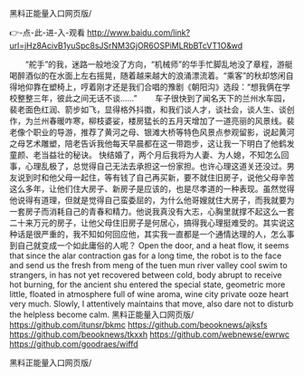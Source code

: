 
黑料正能量入口网页版/




👉-点-此-进-入-观看  http://www.baidu.com/link?url=jHz8AcivB1yuSpc8sJSrNM3GjOR6OSPiMLRbBTcVT1O&wd




　　“舵手”的我，迷路一般地没了方向，“机械师”的华手忙脚乱地没了章程，游艇喝醉酒似的在水面上左右摇晃，随着越来越大的浪涌漂流着。“乘客”的秋却悠闲自得地仰靠在塑椅上，哼着刚才还是我们合唱的豫剧《朝阳沟》选段：“想我俩在学校整整三年，彼此之间无话不谈……”
　　车子很快到了闻名天下的兰州水车园，裴老面色红润、箭步如飞，显得格外抖擞，和我们谈人才，谈社会，谈人生、谈创作，为兰州春暖咋寒，柳枝婆娑，楼房猛长的五月天增加了一道亮丽的风景线。裴老像个职业的导游，推荐了黄河之母、银滩大桥等特色风景点参观留影，说起黄河之母艺术雕塑，陪老告诉我他每天早晨都在这一带跑步，这让我一下明白了他鹤发童颜、老当益壮的秘诀。
快结婚了，两个月后我将为人妻、为人媳，不知怎么回事，心理乱极了，总觉得自己无法去承担这一份家担。也许心理这道关还没过。男友说到时和他父母一起住，等有钱了自己再买新，要不就住旧房子，说他父母辛苦这么多年，让他们住大房子、新房子是应该的，也是尽孝道的一种表现。虽然觉得他说得有道理，但就是觉得自己蛮委屈的，为什么他哥嫂就住大房子，而我就要为一套房子而消耗自己的青春和精力。他说我真没有大志，心胸里就撑不起这么一套二十来万元的房子，让他父母住旧房子是何居心，搞得我心理挺难受的。其实说这种话是很严重的，我不知如何回应他，其实我一直都是一个通情达理的人，怎么事到自己就变成一个如此庸俗的人呢？
Open the door, and a heat flow, it seems that since the alar contraction gas for a long time, the robot is to the face and send us the fresh from meng of the tuen mun river valley cool swim to strangers, in has not yet recovered between cold, body abrupt to receive hot burning, for the ancient shu entered the special state, geometric more little, floated in atmosphere full of wine aroma, wine city private ooze heart very much.
Slowly, I attentively maintains that move, also dare not to disturb the helpless become calm.
黑料正能量入口网页版/ https://github.com/itunsr/bkmc
https://github.com/beooknews/ajksfs
https://github.com/beooknews/tkxxh
https://github.com/webnewse/ewrwc
https://github.com/goodraes/wiffd





黑料正能量入口网页版/
